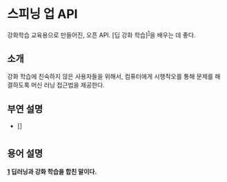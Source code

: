 # 스피닝 업 API
강화학습 교육용으로 만들어진, 오픈 API. [딥 강화 학습]<sup id=a1>[1](#b1)</sup>을 배우는 데 좋다.

 
## 소개
강화 학습에 친숙하지 않은 사용자들을 위해서, 컴퓨터에게 시행착오를 통해 문제를 해결하도록 머신 러닝 접근법을 제공한다.  

## 부연 설명
 - []
 
 
 
 
 
 #
 #
#
#
#

 ## 용어 설명
 <b id="b1">[1](#a1) 딥러닝과 강화 학습을 합친 말이다.
 
